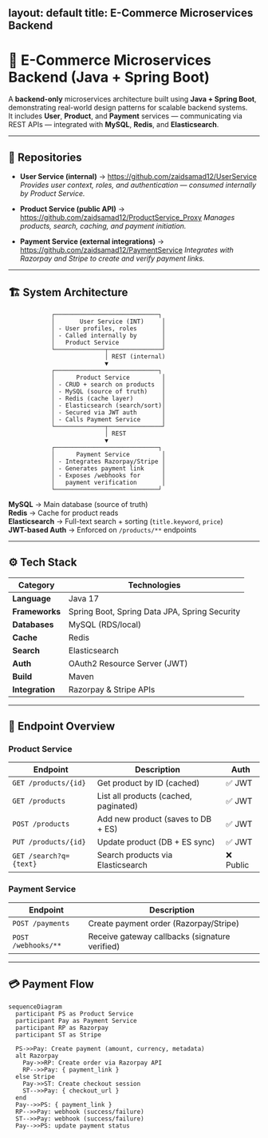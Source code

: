 layout: default
title: E-Commerce Microservices Backend
---

# 🧩 E-Commerce Microservices Backend (Java + Spring Boot)

A **backend-only** microservices architecture built using **Java + Spring Boot**, demonstrating real-world design patterns for scalable backend systems.  
It includes **User**, **Product**, and **Payment** services — communicating via REST APIs — integrated with **MySQL**, **Redis**, and **Elasticsearch**.

---

## 🔗 Repositories

- **User Service (internal)** → https://github.com/zaidsamad12/UserService
  *Provides user context, roles, and authentication — consumed internally by Product Service.*

- **Product Service (public API)** → https://github.com/zaidsamad12/ProductService_Proxy
  *Manages products, search, caching, and payment initiation.*

- **Payment Service (external integrations)** → https://github.com/zaidsamad12/PaymentService
  *Integrates with Razorpay and Stripe to create and verify payment links.*

---

## 🏗️ System Architecture

                ┌─────────────────────────────┐
                │       User Service (INT)     │
                │ - User profiles, roles       │
                │ - Called internally by       │
                │   Product Service            │
                └──────────────┬───────────────┘
                               │ REST (internal)
                               ▼
                ┌─────────────────────────────┐
                │      Product Service         │
                │ - CRUD + search on products  │
                │ - MySQL (source of truth)    │
                │ - Redis (cache layer)        │
                │ - Elasticsearch (search/sort)│
                │ - Secured via JWT auth       │
                │ - Calls Payment Service      │
                └──────────────┬───────────────┘
                               │ REST
                               ▼
                ┌─────────────────────────────┐
                │      Payment Service         │
                │ - Integrates Razorpay/Stripe │
                │ - Generates payment link     │
                │ - Exposes /webhooks for      │
                │   payment verification       │
                └─────────────────────────────┘

**MySQL** → Main database (source of truth)  
**Redis** → Cache for product reads  
**Elasticsearch** → Full-text search + sorting (`title.keyword`, `price`)  
**JWT-based Auth** → Enforced on `/products/**` endpoints  

---

## ⚙️ Tech Stack

| Category | Technologies |
|-----------|---------------|
| **Language** | Java 17 |
| **Frameworks** | Spring Boot, Spring Data JPA, Spring Security |
| **Databases** | MySQL (RDS/local) |
| **Cache** | Redis |
| **Search** | Elasticsearch |
| **Auth** | OAuth2 Resource Server (JWT) |
| **Build** | Maven |
| **Integration** | Razorpay & Stripe APIs |

---

## 🔐 Endpoint Overview

### Product Service
| Endpoint | Description | Auth |
|-----------|--------------|------|
| `GET /products/{id}` | Get product by ID (cached) | ✅ JWT |
| `GET /products` | List all products (cached, paginated) | ✅ JWT |
| `POST /products` | Add new product (saves to DB + ES) | ✅ JWT |
| `PUT /products/{id}` | Update product (DB + ES sync) | ✅ JWT |
| `GET /search?q={text}` | Search products via Elasticsearch | ❌ Public |

### Payment Service
| Endpoint | Description |
|-----------|-------------|
| `POST /payments` | Create payment order (Razorpay/Stripe) |
| `POST /webhooks/**` | Receive gateway callbacks (signature verified) |

---

## 💳 Payment Flow

```mermaid
sequenceDiagram
  participant PS as Product Service
  participant Pay as Payment Service
  participant RP as Razorpay
  participant ST as Stripe

  PS->>Pay: Create payment (amount, currency, metadata)
  alt Razorpay
    Pay->>RP: Create order via Razorpay API
    RP-->>Pay: { payment_link }
  else Stripe
    Pay->>ST: Create checkout session
    ST-->>Pay: { checkout_url }
  end
  Pay-->>PS: { payment_link }
  RP-->>Pay: webhook (success/failure)
  ST-->>Pay: webhook (success/failure)
  Pay-->>PS: update payment status
```     

<!-- Mermaid JS (client-side render) -->
<script src="https://unpkg.com/mermaid@10/dist/mermaid.min.js"></script>
<script>
  mermaid.initialize({ startOnLoad: true, securityLevel: 'loose' });
</script>
